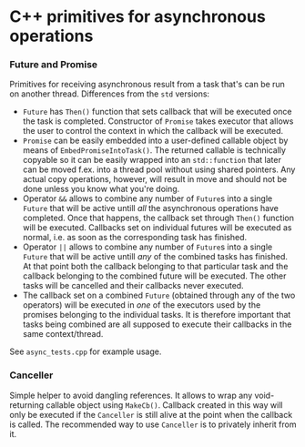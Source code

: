 # C++ primitives for asynchronous operations

### Future and Promise

Primitives for receiving asynchronous result from a task that's can be run on another thread. Differences from the `std` versions:
- `Future` has `Then()` function that sets callback that will be executed once the task is completed. Constructor of `Promise` takes executor that allows the user to control the context in which the callback will be executed.
- `Promise` can be easily embedded into a user-defined callable object by means of `EmbedPromiseIntoTask()`. The returned callable is technically copyable so it can be easily wrapped into an `std::function` that later can be moved f.ex. into a thread pool without using shared pointers. Any actual copy operations, however, will result in move and should not be done unless you know what you're doing.
- Operator `&&` allows to combine any number of `Future`s into a single `Future` that will be active untill *all* the asynchronous operations have completed. Once that happens, the callback set through `Then()` function will be executed. Callbacks set on individual futures will be executed as normal, i.e. as soon as the corresponding task has finished.
- Operator `||` allows to combine any number of `Future`s into a single `Future` that will be active untill *any* of the combined tasks has finished. At that point both the callback belonging to that particular task and the callback belonging to the combined future will be executed. The other tasks will be cancelled and their callbacks never executed.
- The callback set on a combined `Future` (obtained through any of the two operators) will be executed in *one* of the executors used by the promises belonging to the individual tasks. It is therefore important that tasks being combined are all supposed to execute their callbacks in the same context/thread.

See `async_tests.cpp` for example usage.

### Canceller

Simple helper to avoid dangling references. It allows to wrap any void-returning callable object using `MakeCb()`. Callback created in this way will only be executed if the `Canceller` is still alive at the point when the callback is called. The recommended way to use `Canceller` is to privately inherit from it.
